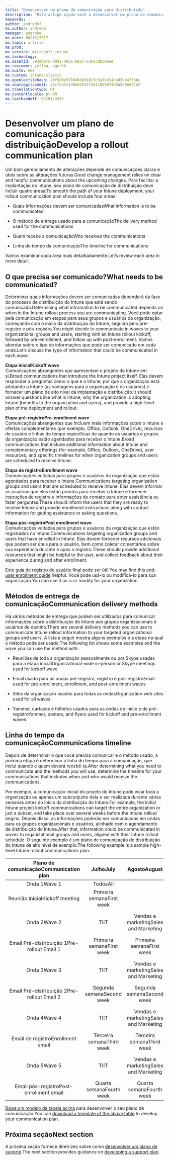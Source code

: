 ```yaml
---
title: "Desenvolver um plano de comunicação para distribuição"
description: "Este artigo ajuda você a desenvolver um plano de comunicação de distribuição para a implantação do Intune."
keywords: 
author: andredm7
ms.author: andredm
manager: angrobe
ms.date: 06/16/2017
ms.topic: article
ms.prod: 
ms.service: microsoft-intune
ms.technology: 
ms.assetid: 393ebe75-d001-485a-b81c-6361c8b5e6ee
ms.reviewer: jeffbu, cgerth
ms.suite: ems
ms.custom: intune-classic
ms.openlocfilehash: 20f5d8e578046db34813c5a5bd14ce03bb4f56bc
ms.sourcegitcommit: 34cfebfc1d8b81032f4d41869d74dda559e677e2
ms.translationtype: HT
ms.contentlocale: pt-BR
ms.lasthandoff: 07/01/2017
---
```

# <span data-ttu-id="9f438-103">Desenvolver um plano de comunicação para distribuição</span><span class="sxs-lookup"><span data-stu-id="9f438-103">Develop a rollout communication plan</span></span>
<a id="develop-a-rollout-communication-plan" class="xliff"></a>

<span data-ttu-id="9f438-104">Um bom gerenciamento de alterações depende de comunicações claras e úteis sobre as alterações futuras.</span><span class="sxs-lookup"><span data-stu-id="9f438-104">Good change management relies on clear and helpful communications about the upcoming changes.</span></span> <span data-ttu-id="9f438-105">Para facilitar a implantação do Intune, seu plano de comunicação de distribuição deve incluir quatro áreas:</span><span class="sxs-lookup"><span data-stu-id="9f438-105">To smooth the path of your Intune deployment, your rollout communication plan should include four areas:</span></span>

-   <span data-ttu-id="9f438-106">Quais informações devem ser comunicadas</span><span class="sxs-lookup"><span data-stu-id="9f438-106">What information is to be communicated</span></span>

-   <span data-ttu-id="9f438-107">O método de entrega usado para a comunicação</span><span class="sxs-lookup"><span data-stu-id="9f438-107">The delivery method used for the communications</span></span>

-   <span data-ttu-id="9f438-108">Quem recebe a comunicação</span><span class="sxs-lookup"><span data-stu-id="9f438-108">Who receives the communications</span></span>

-   <span data-ttu-id="9f438-109">Linha do tempo da comunicação</span><span class="sxs-lookup"><span data-stu-id="9f438-109">The timeline for communications</span></span>

<span data-ttu-id="9f438-110">Vamos examinar cada área mais detalhadamente.</span><span class="sxs-lookup"><span data-stu-id="9f438-110">Let’s review each area in more detail.</span></span>

## <span data-ttu-id="9f438-111">O que precisa ser comunicado?</span><span class="sxs-lookup"><span data-stu-id="9f438-111">What needs to be communicated?</span></span>
<a id="what-needs-to-be-communicated" class="xliff"></a>

<span data-ttu-id="9f438-112">Determinar quais informações devem ser comunicadas dependerá da fase do processo de distribuição do Intune que está sendo comunicada.</span><span class="sxs-lookup"><span data-stu-id="9f438-112">Determining what information to be communicated depends on when in the Intune rollout process you are communicating.</span></span> <span data-ttu-id="9f438-113">Você pode optar pela comunicação em etapas para seus grupos e usuários da organização, começando com o início da distribuição do Intune, seguido pelo pré-registro e pós-registro.</span><span class="sxs-lookup"><span data-stu-id="9f438-113">You might decide to communicate in waves to your organizational groups and users, starting with an Intune rollout kickoff, followed by pre-enrollment, and follow up with post-enrollment.</span></span> <span data-ttu-id="9f438-114">Vamos abordar sobre o tipo de informações que pode ser comunicado em cada onda.</span><span class="sxs-lookup"><span data-stu-id="9f438-114">Let’s discuss the type of information that could be communicated in each wave.</span></span>

<span data-ttu-id="9f438-115">**Etapa inicial**</span><span class="sxs-lookup"><span data-stu-id="9f438-115">**Kickoff wave**</span></span> <br/><span data-ttu-id="9f438-116">Comunicações abrangentes que apresentam o projeto do Intune em si.</span><span class="sxs-lookup"><span data-stu-id="9f438-116">Broad communications that introduce the Intune project itself.</span></span> <span data-ttu-id="9f438-117">Elas devem responder a perguntas como o que é o Intune, por que a organização está adotando o Intune (as vantagens para a organização e os usuários) e fornecer um plano de alto nível da implantação e distribuição.</span><span class="sxs-lookup"><span data-stu-id="9f438-117">It should answer questions like what is Intune, why the organization is adopting Intune (benefits to the organization and users), and provide a high-level plan of the deployment and rollout.</span></span>

<span data-ttu-id="9f438-118">**Etapa pré-registro**</span><span class="sxs-lookup"><span data-stu-id="9f438-118">**Pre-enrollment wave**</span></span><br/> <span data-ttu-id="9f438-119">Comunicações abrangentes que incluem mais informações sobre o Intune e ofertas complementares (por exemplo, Office, Outlook, OneDrive), recursos de usuário e linhas do tempo específicas de quando os usuários e grupos da organização estão agendados para receber o Intune.</span><span class="sxs-lookup"><span data-stu-id="9f438-119">Broad communications that include additional information about Intune and complementary offerings (for example, Office, Outlook, OneDrive), user resources, and specific timelines for when organization groups and users are scheduled to receive Intune.</span></span>

<span data-ttu-id="9f438-120">**Etapa de registro**</span><span class="sxs-lookup"><span data-stu-id="9f438-120">**Enrollment wave**</span></span><br/> <span data-ttu-id="9f438-121">Comunicações voltadas para grupos e usuários da organização que estão agendados para receber o Intune.</span><span class="sxs-lookup"><span data-stu-id="9f438-121">Communications targeting organization groups and users that are scheduled to receive Intune.</span></span> <span data-ttu-id="9f438-122">Elas devem informar os usuários que eles estão prontos para receber o Intune e fornecer instruções de registro e informações de contato para obter assistência ou fazer perguntas.</span><span class="sxs-lookup"><span data-stu-id="9f438-122">These should inform the users that they are ready to receive Intune and provide enrollment instructions along with contact information for getting assistance or asking questions.</span></span>

<span data-ttu-id="9f438-123">**Etapa pós-registro**</span><span class="sxs-lookup"><span data-stu-id="9f438-123">**Post enrollment wave**</span></span><br/> <span data-ttu-id="9f438-124">Comunicações voltadas para grupos e usuários da organização que estão registrados no Intune.</span><span class="sxs-lookup"><span data-stu-id="9f438-124">Communications targeting organization groups and users that have enrolled in Intune.</span></span> <span data-ttu-id="9f438-125">Elas devem fornecer recursos adicionais que podem ser úteis para o usuário, bem como coletar comentários sobre sua experiência durante e após o registro.</span><span class="sxs-lookup"><span data-stu-id="9f438-125">These should provide additional resources that might be helpful to the user, and collect feedback about their experience during and after enrollment.</span></span>

<span data-ttu-id="9f438-126">Este [guia de registro do usuário final](https://gallery.technet.microsoft.com/Intune-End-User-Enrollment-3a0c9b0c?WT.mc_id=Blog_Intune_General_PCIT) pode ser útil.</span><span class="sxs-lookup"><span data-stu-id="9f438-126">You may find this [end-user enrollment guide](https://gallery.technet.microsoft.com/Intune-End-User-Enrollment-3a0c9b0c?WT.mc_id=Blog_Intune_General_PCIT) helpful.</span></span> <span data-ttu-id="9f438-127">Você pode usá-lo ou modificá-lo para sua organização.</span><span class="sxs-lookup"><span data-stu-id="9f438-127">You can use it as is or modify for your organization.</span></span>

## <span data-ttu-id="9f438-128">Métodos de entrega de comunicação</span><span class="sxs-lookup"><span data-stu-id="9f438-128">Communication delivery methods</span></span>
<a id="communication-delivery-methods" class="xliff"></a>

<span data-ttu-id="9f438-129">Há vários métodos de entrega que podem ser utilizados para comunicar informações sobre a distribuição do Intune aos grupos organizacionais e usuários de destino.</span><span class="sxs-lookup"><span data-stu-id="9f438-129">There are several delivery methods you can use to communicate Intune rollout information to your targeted organizational groups and users.</span></span> <span data-ttu-id="9f438-130">A lista a seguir mostra alguns exemplos e a etapa na qual o método pode ser usado:</span><span class="sxs-lookup"><span data-stu-id="9f438-130">The following list shows some examples and the wave you can use the method with:</span></span>

-   <span data-ttu-id="9f438-131">Reuniões de toda a organização pessoalmente ou por Skype usadas para a etapa inicial</span><span class="sxs-lookup"><span data-stu-id="9f438-131">Organizational-wide in-person or Skype meetings used for kickoff wave</span></span>

-   <span data-ttu-id="9f438-132">Email usado para as ondas pré-registro, registro e pós-registro</span><span class="sxs-lookup"><span data-stu-id="9f438-132">Email used for pre-enrollment, enrollment, and post-enrollment waves</span></span>

-   <span data-ttu-id="9f438-133">Sites da organização usados para todas as ondas</span><span class="sxs-lookup"><span data-stu-id="9f438-133">Organization web sites used for all waves</span></span>

-   <span data-ttu-id="9f438-134">Yammer, cartazes e folhetos usados para as ondas de início e de pré-registro</span><span class="sxs-lookup"><span data-stu-id="9f438-134">Yammer, posters, and flyers used for kickoff and pre-enrollment waves</span></span>

## <span data-ttu-id="9f438-135">Linha do tempo da comunicação</span><span class="sxs-lookup"><span data-stu-id="9f438-135">Communications timeline</span></span>
<a id="communications-timeline" class="xliff"></a>

<span data-ttu-id="9f438-136">Depois de determinar o que você precisa comunicar e o método usado, a próxima etapa é determinar a linha do tempo para a comunicação, que inclui quando e quem deverá recebê-la.</span><span class="sxs-lookup"><span data-stu-id="9f438-136">After determining what you need to communicate and the methods you will use, determine the timeline for your communications that includes when and who would receive the communications.</span></span>

<span data-ttu-id="9f438-137">Por exemplo, a comunicação inicial do projeto do Intune pode visar toda a organização ou apenas um subconjunto dela e ser realizada durante várias semanas antes do início da distribuição do Intune.</span><span class="sxs-lookup"><span data-stu-id="9f438-137">For example, the initial Intune project kickoff communications can target the entire organization or just a subset, and take place over several weeks before the Intune rollout begins.</span></span> <span data-ttu-id="9f438-138">Depois disso, as informações poderão ser comunicadas em ondas para os grupos organizacionais e usuários, alinhado com o agendamento de distribuição do Intune.</span><span class="sxs-lookup"><span data-stu-id="9f438-138">After that, information could be communicated in waves to organizational groups and users, aligned with their Intune rollout schedule.</span></span> <span data-ttu-id="9f438-139">O seguinte exemplo é um plano de comunicação de distribuição do Intune de alto nível de exemplo:</span><span class="sxs-lookup"><span data-stu-id="9f438-139">The following example is a sample high-level Intune rollout communications plan:</span></span>

  | <span data-ttu-id="9f438-140">**Plano de comunicação**</span><span class="sxs-lookup"><span data-stu-id="9f438-140">**Communication plan**</span></span> | <span data-ttu-id="9f438-141">**Julho**</span><span class="sxs-lookup"><span data-stu-id="9f438-141">**July**</span></span> | <span data-ttu-id="9f438-142">**Agosto**</span><span class="sxs-lookup"><span data-stu-id="9f438-142">**August**</span></span> | <span data-ttu-id="9f438-143">**Setembro**</span><span class="sxs-lookup"><span data-stu-id="9f438-143">**September**</span></span> | <span data-ttu-id="9f438-144">**Outubro**</span><span class="sxs-lookup"><span data-stu-id="9f438-144">**October**</span></span> |
|:---:|:---:|:---:|:---:|:---:|
| <span data-ttu-id="9f438-145">Onda 1</span><span class="sxs-lookup"><span data-stu-id="9f438-145">Wave 1</span></span>  | <span data-ttu-id="9f438-146">Todos</span><span class="sxs-lookup"><span data-stu-id="9f438-146">All</span></span> |  |  |  |                                                         
| <span data-ttu-id="9f438-147">Reunião inicial</span><span class="sxs-lookup"><span data-stu-id="9f438-147">Kickoff meeting</span></span> | <span data-ttu-id="9f438-148">Primeira semana</span><span class="sxs-lookup"><span data-stu-id="9f438-148">First week</span></span> |  |  |  |                                                         
| <span data-ttu-id="9f438-149">Onda 2</span><span class="sxs-lookup"><span data-stu-id="9f438-149">Wave 2</span></span> | <span data-ttu-id="9f438-150">TI</span><span class="sxs-lookup"><span data-stu-id="9f438-150">IT</span></span> | <span data-ttu-id="9f438-151">Vendas e marketing</span><span class="sxs-lookup"><span data-stu-id="9f438-151">Sales and Marketing</span></span> | <span data-ttu-id="9f438-152">Varejo</span><span class="sxs-lookup"><span data-stu-id="9f438-152">Retail</span></span> | <span data-ttu-id="9f438-153">RH, Finanças e Executivos</span><span class="sxs-lookup"><span data-stu-id="9f438-153">HR, Finance, and Executives</span></span> |
| <span data-ttu-id="9f438-154">Email Pré-distribuição 1</span><span class="sxs-lookup"><span data-stu-id="9f438-154">Pre-rollout Email 1</span></span> | <span data-ttu-id="9f438-155">Primeira semana</span><span class="sxs-lookup"><span data-stu-id="9f438-155">First week</span></span> | <span data-ttu-id="9f438-156">Primeira semana</span><span class="sxs-lookup"><span data-stu-id="9f438-156">First week</span></span> | <span data-ttu-id="9f438-157">Primeira semana</span><span class="sxs-lookup"><span data-stu-id="9f438-157">First week</span></span> | <span data-ttu-id="9f438-158">Primeira semana</span><span class="sxs-lookup"><span data-stu-id="9f438-158">First week</span></span> |
| <span data-ttu-id="9f438-159">Onda 3</span><span class="sxs-lookup"><span data-stu-id="9f438-159">Wave 3</span></span> | <span data-ttu-id="9f438-160">TI</span><span class="sxs-lookup"><span data-stu-id="9f438-160">IT</span></span> | <span data-ttu-id="9f438-161">Vendas e marketing</span><span class="sxs-lookup"><span data-stu-id="9f438-161">Sales and Marketing</span></span> | <span data-ttu-id="9f438-162">Varejo</span><span class="sxs-lookup"><span data-stu-id="9f438-162">Retail</span></span> | <span data-ttu-id="9f438-163">RH, Finanças e Executivos</span><span class="sxs-lookup"><span data-stu-id="9f438-163">HR, Finance, and Executives</span></span> |
| <span data-ttu-id="9f438-164">Email Pré-distribuição 2</span><span class="sxs-lookup"><span data-stu-id="9f438-164">Pre-rollout Email 2</span></span> | <span data-ttu-id="9f438-165">Segunda semana</span><span class="sxs-lookup"><span data-stu-id="9f438-165">Second week</span></span> | <span data-ttu-id="9f438-166">Segunda semana</span><span class="sxs-lookup"><span data-stu-id="9f438-166">Second week</span></span> | <span data-ttu-id="9f438-167">Segunda semana</span><span class="sxs-lookup"><span data-stu-id="9f438-167">Second week</span></span> | <span data-ttu-id="9f438-168">Segunda semana</span><span class="sxs-lookup"><span data-stu-id="9f438-168">Second week</span></span> |
| <span data-ttu-id="9f438-169">Onda 4</span><span class="sxs-lookup"><span data-stu-id="9f438-169">Wave 4</span></span> | <span data-ttu-id="9f438-170">TI</span><span class="sxs-lookup"><span data-stu-id="9f438-170">IT</span></span> | <span data-ttu-id="9f438-171">Vendas e marketing</span><span class="sxs-lookup"><span data-stu-id="9f438-171">Sales and Marketing</span></span> | <span data-ttu-id="9f438-172">Varejo</span><span class="sxs-lookup"><span data-stu-id="9f438-172">Retail</span></span> | <span data-ttu-id="9f438-173">RH, Finanças e Executivos</span><span class="sxs-lookup"><span data-stu-id="9f438-173">HR, Finance, and Executives</span></span> |
| <span data-ttu-id="9f438-174">Email de registro</span><span class="sxs-lookup"><span data-stu-id="9f438-174">Enrollment email</span></span> | <span data-ttu-id="9f438-175">Terceira semana</span><span class="sxs-lookup"><span data-stu-id="9f438-175">Third week</span></span> | <span data-ttu-id="9f438-176">Terceira semana</span><span class="sxs-lookup"><span data-stu-id="9f438-176">Third week</span></span> | <span data-ttu-id="9f438-177">Terceira semana</span><span class="sxs-lookup"><span data-stu-id="9f438-177">Third week</span></span> | <span data-ttu-id="9f438-178">Terceira semana</span><span class="sxs-lookup"><span data-stu-id="9f438-178">Third week</span></span> |
| <span data-ttu-id="9f438-179">Onda 5</span><span class="sxs-lookup"><span data-stu-id="9f438-179">Wave 5</span></span> | <span data-ttu-id="9f438-180">TI</span><span class="sxs-lookup"><span data-stu-id="9f438-180">IT</span></span> | <span data-ttu-id="9f438-181">Vendas e marketing</span><span class="sxs-lookup"><span data-stu-id="9f438-181">Sales and Marketing</span></span> | <span data-ttu-id="9f438-182">Varejo</span><span class="sxs-lookup"><span data-stu-id="9f438-182">Retail</span></span> | <span data-ttu-id="9f438-183">RH, Finanças e Executivos</span><span class="sxs-lookup"><span data-stu-id="9f438-183">HR, Finance, and Executives</span></span> |
| <span data-ttu-id="9f438-184">Email pós-registro</span><span class="sxs-lookup"><span data-stu-id="9f438-184">Post-enrollment email</span></span> | <span data-ttu-id="9f438-185">Quarta semana</span><span class="sxs-lookup"><span data-stu-id="9f438-185">Fourth week</span></span> | <span data-ttu-id="9f438-186">Quarta semana</span><span class="sxs-lookup"><span data-stu-id="9f438-186">Fourth week</span></span> | <span data-ttu-id="9f438-187">Quarta semana</span><span class="sxs-lookup"><span data-stu-id="9f438-187">Fourth week</span></span> | <span data-ttu-id="9f438-188">Quarta semana</span><span class="sxs-lookup"><span data-stu-id="9f438-188">Fourth week</span></span> |

<span data-ttu-id="9f438-189">[Baixe um modelo da tabela acima](https://gallery.technet.microsoft.com/Intune-deployment-planning-fae156c2?redir=0) para desenvolver o seu plano de comunicação.</span><span class="sxs-lookup"><span data-stu-id="9f438-189">You can [download a template of the above table](https://gallery.technet.microsoft.com/Intune-deployment-planning-fae156c2?redir=0) to develop your communication plan.</span></span>

## <span data-ttu-id="9f438-190">Próxima seção</span><span class="sxs-lookup"><span data-stu-id="9f438-190">Next section</span></span>
<a id="next-section" class="xliff"></a>

<span data-ttu-id="9f438-191">A próxima seção fornece diretrizes sobre como [desenvolver um plano de suporte](planning-guide-support-plan.md).</span><span class="sxs-lookup"><span data-stu-id="9f438-191">The next section provides guidance on [developing a support plan](planning-guide-support-plan.md).</span></span>
